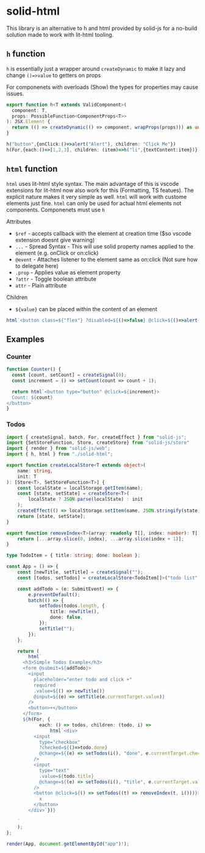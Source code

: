 # solid-html

This library is an alternative to h and html provided by solid-js for a no-build solution made to work with lit-html tooling.

## `h` function

`h` is essentially just a wrapper around `createDynamic` to make it lazy and change `()=>value` to getters on props

For componenets with overloads (Show) the types for properties may cause issues.

```typescript
export function h<T extends ValidComponent>(
  component: T,
  props: PossibleFunction<ComponentProps<T>>
): JSX.Element {
  return (() => createDynamic(() => component, wrapProps(props))) as unknown as JSX.Element;
}

h("button",{onClick:()=>alert("Alert"), children: "Click Me"})
h(For,{each:()=>[1,2,3], children: (item)=>h("li",{textContent:item})})
```

## `html` function

`html` uses lit-html style syntax. The main advantage of this is vscode extensions for lit-html now also work for this (Formatting, TS featues). The explicit nature makes it very simple as well. `html` will work with custome elements just fine. `html` can only be used for actual html elements not components. Componenets must use `h`

Attributes
- `$ref` - accepts callback with the element at creation time ($so vscode extension doesnt give warning)
- `...` - Spread Syntax - This will use solid property names applied to the element (e.g. onClick or on:click)
- `@event` - Attaches listener to the element same as on:click (Not sure how to delegate here)
- `.prop` - Applies value as element property
- `?attr` - Toggle boolean attribute
- `attr` - Plain attribute

Children
- `${value}` can be placed within the content of an element 

```typescript
html`<button class=${"flex"} ?disabled=${()=>false} @click=${()=>alert("Alert")}>Click ${"Me"}</button>`
```

## Examples

### Counter
```typescript
function Counter() {
  const [count, setCount] = createSignal(0);
  const increment = () => setCount(count => count + 1);

  return html`<button type="button" @click=${increment}>
  Count: ${count}
</button>`
}
```

### Todos
```typescript
import { createSignal, batch, For, createEffect } from "solid-js";
import {SetStoreFunction, Store, createStore} from "solid-js/store"
import { render } from "solid-js/web";
import { h, html } from "./solid-html";

export function createLocalStore<T extends object>(
    name: string,
    init: T
): [Store<T>, SetStoreFunction<T>] {
    const localState = localStorage.getItem(name);
    const [state, setState] = createStore<T>(
        localState ? JSON.parse(localState) : init
    );
    createEffect(() => localStorage.setItem(name, JSON.stringify(state)));
    return [state, setState];
}

export function removeIndex<T>(array: readonly T[], index: number): T[] {
    return [...array.slice(0, index), ...array.slice(index + 1)];
}

type TodoItem = { title: string; done: boolean };

const App = () => {
    const [newTitle, setTitle] = createSignal("");
    const [todos, setTodos] = createLocalStore<TodoItem[]>("todo list", []);

    const addTodo = (e: SubmitEvent) => {
        e.preventDefault();
        batch(() => {
            setTodos(todos.length, {
                title: newTitle(),
                done: false,
            });
            setTitle("");
        });
    };

    return (
        html`
      <h3>Simple Todos Example</h3>
      <form @submit=${addTodo}>
        <input
          placeholder="enter todo and click +"
          required
          .value=${() => newTitle()}
          @input=${(e) => setTitle(e.currentTarget.value)}
        />
        <button>+</button>
      </form>
      ${h(For, {
            each: () => todos, children: (todo, i) =>
                html`<div>
          <input
            type="checkbox"
            ?checked=${()=>todo.done}
            @change=${(e) => setTodos(i(), "done", e.currentTarget.checked)}
          />
          <input
            type="text"
            .value=${todo.title}
            @change=${(e) => setTodos(i(), "title", e.currentTarget.value)}
          />
          <button @click=${() => setTodos((t) => removeIndex(t, i()))}>
            x
          </button>
        </div>`})}

    `
    );
};

render(App, document.getElementById("app")!);
```